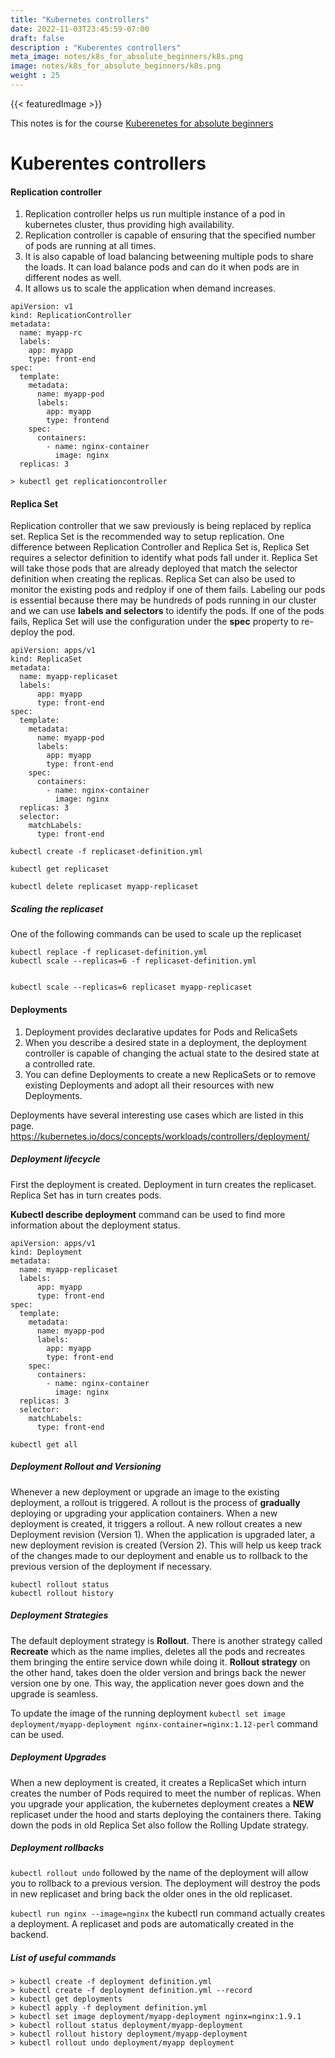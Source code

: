 ```yaml
---
title: "Kubernetes controllers"
date: 2022-11-03T23:45:59-07:00
draft: false
description : "Kuberentes controllers"
meta_image: notes/k8s_for_absolute_beginners/k8s.png
image: notes/k8s_for_absolute_beginners/k8s.png
weight : 25
---
```

{{< featuredImage >}}

This notes is for the course [Kuberenetes for absolute beginners](https://www.udemy.com/course/learn-kubernetes/)

# Kuberentes controllers


#### Replication controller
1) Replication controller helps us run multiple instance of a pod in kubernetes cluster, thus providing high availability.
2) Replication controller is capable of ensuring that the specified number of pods are running at all times.
3) It is also capable of load balancing betweening multiple pods to share the loads. It can load balance  pods and can do it when pods are in different nodes as well. 
4) It allows us to scale the application when demand increases.

```
apiVersion: v1
kind: ReplicationController
metadata:
  name: myapp-rc
  labels:
    app: myapp
    type: front-end
spec:
  template:
    metadata:
      name: myapp-pod
      labels:
        app: myapp
        type: frontend
    spec:
      containers:
        - name: nginx-container
          image: nginx
  replicas: 3
```

```
> kubectl get replicationcontroller
```


#### Replica Set
Replication controller that we saw previously is being replaced by replica set. Replica Set is the recommended way to setup replication. 
One difference between Replication Controller and Replica Set is, Replica Set requires a selector definition to identify what pods fall under it. Replica Set will take those pods that are already deployed that match the selector definition when creating the replicas. 
Replica Set can also be used to monitor the existing pods and redploy if one of them fails.
Labeling our pods is essential because there may be hundreds of pods running in our cluster and we can use **labels and selectors** to identify the pods.
If one of the pods fails, Replica Set will use the configuration under the __spec__ property to re-deploy the pod.

 

```
apiVersion: apps/v1
kind: ReplicaSet
metadata:
  name: myapp-replicaset
  labels:
      app: myapp
      type: front-end
spec:
  template:
    metadata:
      name: myapp-pod
      labels:
        app: myapp
        type: front-end
    spec:
      containers:
        - name: nginx-container
          image: nginx
  replicas: 3
  selector:
    matchLabels:
      type: front-end
``` 

```
kubectl create -f replicaset-definition.yml

kubectl get replicaset

kubectl delete replicaset myapp-replicaset
```

##### Scaling the replicaset

One of the following commands can be used to scale up the replicaset

```
kubectl replace -f replicaset-definition.yml
kubectl scale --replicas=6 -f replicaset-definition.yml


kubectl scale --replicas=6 replicaset myapp-replicaset
```



#### Deployments
1) Deployment provides declarative updates for Pods and RelicaSets
2) When you describe a desired state in a deployment, the deployment controller is capable of changing the actual state to the desired state at a controlled rate.
3) You can define Deployments to create a new ReplicaSets or to remove existing Deployments and adopt all their resources with new Deployments.

Deployments have several interesting use cases which are listed in this page. https://kubernetes.io/docs/concepts/workloads/controllers/deployment/


##### Deployment lifecycle
First the deployment is created.
Deployment in turn creates the replicaset.
Replica Set has in turn creates pods.


**Kubectl describe deployment** command can be used to find more information about the deployment status.



```
apiVersion: apps/v1
kind: Deployment
metadata:
  name: myapp-replicaset
  labels:
      app: myapp
      type: front-end
spec:
  template:
    metadata:
      name: myapp-pod
      labels:
        app: myapp
        type: front-end
    spec:
      containers:
        - name: nginx-container
          image: nginx
  replicas: 3
  selector:
    matchLabels:
      type: front-end
``` 

```
kubectl get all
```


##### Deployment Rollout and Versioning

Whenever a new deployment or upgrade an image to the existing deployment, a rollout is triggered. A rollout is the process of **gradually** deploying or upgrading your application containers. 
When a new deployment is created, it triggers a rollout. A new rollout creates a new Deployment revision (Version 1). When the application is upgraded later, a new deployment revision is created (Version 2).
This will help us keep track of the changes made to our deployment and enable us to rollback to the previous version of the deployment if necessary.

```
kubectl rollout status 
kubectl rollout history
```

##### Deployment Strategies
The default deployment strategy is **Rollout**. There is another strategy called **Recreate** which as the name implies, deletes all the pods and recreates them bringing the entire service down while doing it. **Rollout strategy** on the other hand, takes doen the older version and brings back the newer version one by one. This way, the application never goes down and the upgrade is seamless.


To update the image of the running deployment ```kubectl set image deployment/myapp-deployment nginx-container=nginx:1.12-perl``` command can be used.


##### Deployment Upgrades
When a new deployment is created, it creates a ReplicaSet which inturn creates the number of Pods required to meet the number of replicas. When you upgrade your application, the kubernetes deployment creates a **NEW** replicaset under the hood and starts deploying the containers there. Taking down the pods in old Replica Set also follow the Rolling Update strategy.

##### Deployment rollbacks
```kubectl rollout undo``` followed by the name of the deployment will allow you to rollback to a previous version. The deployment will destroy the pods in new replicaset and bring back the older ones in the old replicaset.

```kubectl run nginx --image=nginx``` the kubectl run command actually creates a deployment. A replicaset and pods are automatically created in the backend.


##### List of useful commands
```
> kubectl create -f deployment definition.yml
> kubectl create -f deployment definition.yml --record
> kubectl get deployments
> kubectl apply -f deployment definition.yml
> kubectl set image deployment/myapp-deployment nginx=nginx:1.9.1
> kubectl rollout status deployment/myapp-deployment
> kubectl rollout history deployment/myapp-deployment
> kubectl rollout undo deployment/myapp deployment
```


